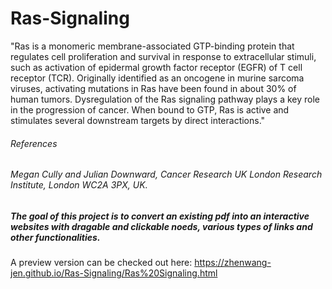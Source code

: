 # Ras-Signaling
"Ras is a monomeric membrane-associated GTP-binding protein that regulates cell proliferation and survival in response to extracellular stimuli, such as activation of epidermal growth factor receptor (EGFR) of T cell receptor (TCR). Originally identified as an oncogene in murine sarcoma viruses, activating mutations in Ras have been found in about 30% of human tumors. Dysregulation of the Ras signaling pathway plays a key role in the progression of cancer. When bound to GTP, Ras is active and stimulates several downstream targets by direct interactions." 
###### References
###### Megan Cully and Julian Downward, Cancer Research UK London Research Institute, London WC2A 3PX, UK. 
##### The goal of this project is to convert an existing pdf into an interactive websites with dragable and clickable noeds, various types of links and other functionalities.
A preview version can be checked out here: https://zhenwang-jen.github.io/Ras-Signaling/Ras%20Signaling.html

